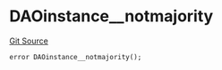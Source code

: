 # DAOinstance__notmajority
[Git Source](https://github.com/parseb/WalllaW/blob/9e3aa1f94078a6f713d193fa93b20149519f722a/src/errors.sol)


```solidity
error DAOinstance__notmajority();
```

